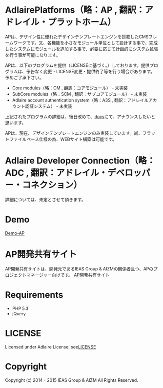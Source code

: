 AdlairePlatforms（略：AP , 翻訳：アドレイル・プラットホーム）
========
APは、デザイン性に優れたデザインテンプレートエンジンを搭載したCMSフレームワークです。又、各機能を小さなモジュール単位として設計する事で、完成したシステムにモジュールを追加する事で、必要に応じて計画的にシステム拡張を行う事が可能になります。

APは、以下のプログラムを提供（LICENSEに基づく。）しております。提供プログラムは、予告なく変更・LICENSE変更・提供終了等を行う場合があります。予めご了承下さい。
- Core modules（略：CM , 翻訳：コアモジュール） - 未実装
- SubCore modules（略：SCM , 翻訳：サブコアモジュール） - 未実装
- Adlaire account authentication system（略：A3S , 翻訳：アドレイルアカウント認証システム） - 未実装

上記されたプログラムの詳細は、後日改めて、[docs]()にて、アナウンスしたいと思います。

APは、現在、デザインテンプレートエンジンのみ実装しています。尚、フラットファイルベース仕様の為、WEBサイト構築は可能です。

Adlaire Developer Connection（略：ADC , 翻訳：アドレイル・デベロッパー・コネクション）
========
詳細については、未定とさせて頂きます。

Demo
========
[Demo-AP](http://adlaire.org/Demo-AP/)

AP開発共有サイト
========
AP開発共有サイトは、開発元であるIEAS Group & AIZMの関係者且つ、APのプロジェクトマネージャー向けです。
[AP開発共有サイト](https://sites.google.com/site/adlaireplatform/)

Requirements
========
- PHP 5.3
- jQuery

LICENSE
========
Licensed under Adlaire License, see[LICENSE](https://github.com/win-k/AdlairePlatform/blob/master/Licenses/LICENSE_Ver.1.0)

Copyright
========
Copyright (c) 2014 - 2015 IEAS Group & AIZM All Rights Reserved.




